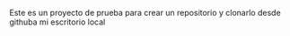 Este es un proyecto de prueba para crear un repositorio y clonarlo desde githuba mi escritorio local

